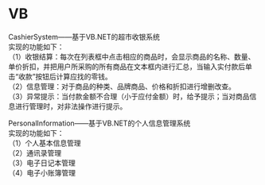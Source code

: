 # VB

CashierSystem——基于VB.NET的超市收银系统  
实现的功能如下：  
（1）收银结算：每次在列表框中点击相应的商品时，会显示商品的名称、数量、单价折扣，并把用户所采购的所有商品在文本框内进行汇总，当输入实付款后单击“收款”按钮后计算应找的零钱。  
（2）信息管理：对于商品的种类、品牌商品、价格和折扣进行增删改查。  
（3）异常提示：当付款金额不合理（小于应付金额）时，给予提示；当对商品信息进行管理时，对非法操作进行提示。  

PersonalInformation——基于VB.NET的个人信息管理系统  
实现的功能如下：  
（1）个人基本信息管理  
（2）通讯录管理  
（3）电子日记本管理  
（4）电子小账簿管理  
